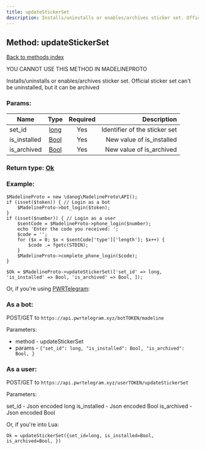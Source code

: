 ```yaml
---
title: updateStickerSet
description: Installs/uninstalls or enables/archives sticker set. Official sticker set can't be uninstalled, but it can be archived
---
```

## Method: updateStickerSet  
[Back to methods index](index.md)


YOU CANNOT USE THIS METHOD IN MADELINEPROTO


Installs/uninstalls or enables/archives sticker set. Official sticker set can't be uninstalled, but it can be archived

### Params:

| Name     |    Type       | Required | Description |
|----------|:-------------:|:--------:|------------:|
|set\_id|[long](../types/long.md) | Yes|Identifier of the sticker set|
|is\_installed|[Bool](../types/Bool.md) | Yes|New value of is_installed|
|is\_archived|[Bool](../types/Bool.md) | Yes|New value of is_archived|


### Return type: [Ok](../types/Ok.md)

### Example:


```
$MadelineProto = new \danog\MadelineProto\API();
if (isset($token)) { // Login as a bot
    $MadelineProto->bot_login($token);
}
if (isset($number)) { // Login as a user
    $sentCode = $MadelineProto->phone_login($number);
    echo 'Enter the code you received: ';
    $code = '';
    for ($x = 0; $x < $sentCode['type']['length']; $x++) {
        $code .= fgetc(STDIN);
    }
    $MadelineProto->complete_phone_login($code);
}

$Ok = $MadelineProto->updateStickerSet(['set_id' => long, 'is_installed' => Bool, 'is_archived' => Bool, ]);
```

Or, if you're using [PWRTelegram](https://pwrtelegram.xyz):

### As a bot:

POST/GET to `https://api.pwrtelegram.xyz/botTOKEN/madeline`

Parameters:

* method - updateStickerSet
* params - `{"set_id": long, "is_installed": Bool, "is_archived": Bool, }`



### As a user:

POST/GET to `https://api.pwrtelegram.xyz/userTOKEN/updateStickerSet`

Parameters:

set_id - Json encoded long
is_installed - Json encoded Bool
is_archived - Json encoded Bool



Or, if you're into Lua:

```
Ok = updateStickerSet({set_id=long, is_installed=Bool, is_archived=Bool, })
```

